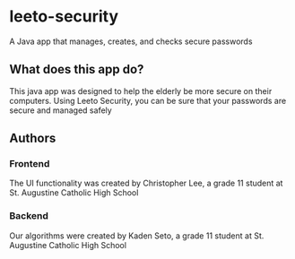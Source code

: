 # leeto-security
A Java app that manages, creates, and checks secure passwords

## What does this app do?
This java app was designed to help the elderly be more secure on their computers. Using Leeto Security, you can be sure that your passwords are secure and managed safely

## Authors
### Frontend
The UI functionality was created by Christopher Lee, a grade 11 student at St. Augustine Catholic High School
### Backend
Our algorithms were created by Kaden Seto, a grade 11 student at St. Augustine Catholic High School

